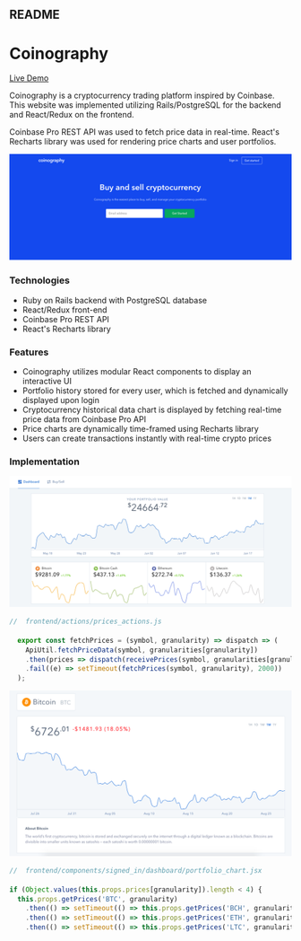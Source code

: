 ## README

# Coinography

[Live Demo](https://coinography.herokuapp.com/#/)

Coinography is a cryptocurrency trading platform inspired by Coinbase. This website was implemented utilizing Rails/PostgreSQL for the backend and React/Redux on the frontend. 

Coinbase Pro REST API was used to fetch price data in real-time. React's Recharts library was used for rendering price charts and user portfolios.

![](/app/assets/images/splash.png)

### Technologies
+ Ruby on Rails backend with PostgreSQL database
+ React/Redux front-end
+ Coinbase Pro REST API 
+ React's Recharts library


### Features
+ Coinography utilizes modular React components to display an interactive UI 
+ Portfolio history stored for every user, which is fetched and dynamically displayed upon login
+ Cryptocurrency historical data chart is displayed by fetching real-time price data from Coinbase Pro API
+ Price charts are dynamically time-framed using Recharts library
+ Users can create transactions instantly with real-time crypto prices 


### Implementation

![Portfolio Chart](/app/assets/images/dashboard.png)

```Javascript
//  frontend/actions/prices_actions.js

  export const fetchPrices = (symbol, granularity) => dispatch => (
    ApiUtil.fetchPriceData(symbol, granularities[granularity])
    .then(prices => dispatch(receivePrices(symbol, granularities[granularity], prices)))
    .fail((e) => setTimeout(fetchPrices(symbol, granularity), 2000))
  );
  ```

![Asset](/app/assets/images/asset.png)

```Javascript
//  frontend/components/signed_in/dashboard/portfolio_chart.jsx

if (Object.values(this.props.prices[granularity]).length < 4) {
  this.props.getPrices('BTC', granularity)
    .then(() => setTimeout(() => this.props.getPrices('BCH', granularity)
    .then(() => setTimeout(() => this.props.getPrices('ETH', granularity)
    .then(() => setTimeout(() => this.props.getPrices('LTC', granularity), 334)), 334)), 334));
```
